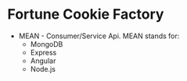 # Fortune Cookie Factory

- MEAN - Consumer/Service Api. MEAN stands for:
   - MongoDB
   - Express
   - Angular
   - Node.js
 
